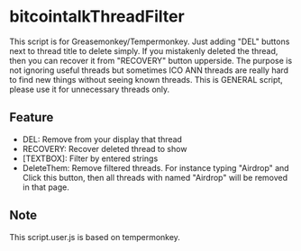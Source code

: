 # bitcointalkThreadFilter
 
This script is for Greasemonkey/Tempermonkey. Just adding "DEL" buttons next to thread title to delete simply. If you mistakenly deleted the thread, then you can recover it from "RECOVERY" button upperside. 
The purpose is not ignoring useful threads but sometimes ICO ANN threads are really hard to find new things without seeing known threads. This is GENERAL script, please use it for unnecessary threads only.

## Feature
- DEL: Remove from your display that thread
- RECOVERY: Recover deleted thread to show
- [TEXTBOX]: Filter by entered strings
- DeleteThem: Remove filtered threads. For instance typing "Airdrop" and Click this button, then all threads with named "Airdrop" will be removed in that page.

## Note
This script.user.js is based on tempermonkey.
